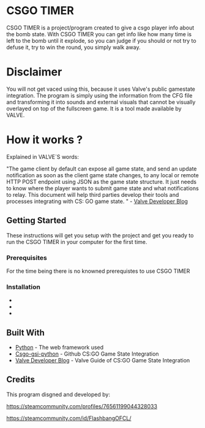 # CSGO TIMER

CSGO TIMER is a project/program created to give a csgo player info about the bomb state.
With CSGO TIMER you can get info like how many time is left to the bomb until it explode, so you can judge if you should or not try to defuse it, try to win the round, you simply walk away.

# Disclaimer

You will not get vaced using this, because it uses Valve's public gamestate integration. The program is simply using the information from the CFG file and transforming it into sounds and external visuals that cannot be visually overlayed on top of the fullscreen game.
It is a tool made available by VALVE.

# How it works ?

Explained in VALVE´S words:

"The game client by default can expose all game state, and send an update notification as soon as the client game state changes, to any local or remote HTTP POST endpoint using JSON as the game state structure. It just needs to know where the player wants to submit game state and what notifications to relay. This document will help third parties develop their tools and processes integrating with CS: GO game state. " - [Valve Developer Blog](https://developer.valvesoftware.com/wiki/Counter-Strike:_Global_Offensive_Game_State_Integration)

## Getting Started

These instructions will get you setup with the project and get you ready to run the CSGO TIMER in your computer for the first time.

### Prerequisites

For the time being there is no knowned prerequistes to use CSGO TIMER

### Installation

*
*
*

## Built With

* [Python](https://www.python.org/) - The web framework used
* [Csgo-gsi-python](https://github.com/Erlendeikeland/csgo-gsi-python) - Github CS:GO Game State Integration
* [Valve Developer Blog](https://developer.valvesoftware.com/wiki/Counter-Strike:_Global_Offensive_Game_State_Integration) - Valve Guide of CS:GO Game State Integration

## Credits

This program disgned and developed by:

https://steamcommunity.com/profiles/76561199044328033

https://steamcommunity.com/id/FlashbangOFCL/
